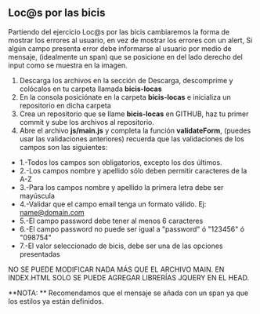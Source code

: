 ## Loc@s por las bicis

Partiendo del ejercicio Loc@s por las bicis cambiaremos la forma de mostrar los errores al usuario, en vez de mostrar los errores con un alert, Si algún campo presenta error debe informarse al usuario por medio de mensaje, (idealmente un span) que se posicione en del lado derecho del input como se muestra en la imagen.

1. Descarga los archivos en la sección de Descarga, descomprime y colócalos en tu carpeta llamada **bicis-locas**   
2. En la consola posiciónate en la carpeta **bicis-locas** e inicializa un repositorio en dicha carpeta
3. Crea un repositorio que se llame **bicis-locas** en GITHUB, haz tu primer commit y sube los archivos al repositorio. 
4. Abre el archivo **js/main.js** y completa la función **validateForm**, (puedes usar las validaciones anteriores) recuerda que las validaciones de los campos son las siguientes:
- 1.-Todos los campos son obligatorios, excepto los dos últimos. 
- 2.-Los campos nombre y apellido sólo deben permitir caracteres de la A-Z
- 3.-Para los campos nombre y apellido la primera letra debe ser mayúscula
- 4.-Validar que el campo email tenga un formato válido. Ej: name@domain.com
- 5.-El campo password debe tener al menos 6 caracteres
- 6.-El campo password no puede ser igual a "password" ó "123456" ó "098754"
- 7.-El valor seleccionado de bicis, debe ser una de las opciones presentadas

NO SE PUEDE MODIFICAR NADA MÁS QUE EL ARCHIVO MAIN. 
EN INDEX.HTML SOLO SE PUEDE AGREGAR LIBRERÍAS JQUERY EN EL HEAD.

**NOTA: ** Recomendamos que el mensaje se añada con un span ya que los estilos ya están definidos.